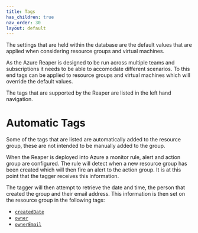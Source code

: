 ```yaml
---
title: Tags
has_children: true
nav_order: 30
layout: default
---
```


The settings that are held within the database are the default values that are applied when considering resource groups and virtual machines.

As the Azure Reaper is designed to be run across multiple teams and subscriptions it needs to be able to accomodate different scenarios. To this end tags can be applied to resource groups and virtual machines which will override the default values.

The tags that are supported by the Reaper are listed in the left hand navigation.

# Automatic Tags

Some of the tags that are listed are automatically added to the resource group, these are not intended to be manually added to the group.

When the Reaper is deployed into Azure a monitor rule, alert and action group are configured. The rule will detect when a new resource group has been created which will then fire an alert to the action group. It is at this point that the tagger receives this information.

The tagger will then attempt to retrieve the date and time, the person that created the group and their email address. This information is then set on the resource group in the following tags:

 - [`createdDate`](/pages/tags/createddate.html)
 - [`owner`](/pages/tags/owner.html)
 - [`ownerEmail`](/pages/tags/owneremail.html)